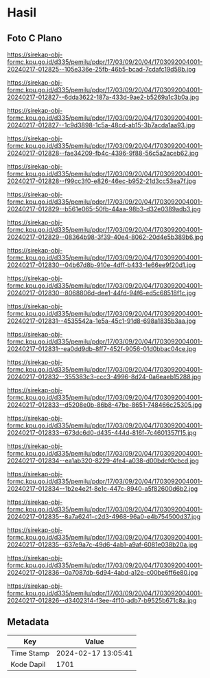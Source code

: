 # Hasil

## Foto C Plano

https://sirekap-obj-formc.kpu.go.id/d335/pemilu/pdpr/17/03/09/20/04/1703092004001-20240217-012825--105e336e-25fb-46b5-bcad-7cdafc19d58b.jpg

https://sirekap-obj-formc.kpu.go.id/d335/pemilu/pdpr/17/03/09/20/04/1703092004001-20240217-012827--6dda3622-187a-433d-9ae2-b5269a1c3b0a.jpg

https://sirekap-obj-formc.kpu.go.id/d335/pemilu/pdpr/17/03/09/20/04/1703092004001-20240217-012827--1c9d3898-1c5a-48cd-ab15-3b7acda1aa93.jpg

https://sirekap-obj-formc.kpu.go.id/d335/pemilu/pdpr/17/03/09/20/04/1703092004001-20240217-012828--fae34209-fb4c-4396-9f88-56c5a2aceb62.jpg

https://sirekap-obj-formc.kpu.go.id/d335/pemilu/pdpr/17/03/09/20/04/1703092004001-20240217-012828--f99cc3f0-e826-46ec-b952-21d3cc53ea7f.jpg

https://sirekap-obj-formc.kpu.go.id/d335/pemilu/pdpr/17/03/09/20/04/1703092004001-20240217-012829--b561e065-50fb-44aa-98b3-d32e0389adb3.jpg

https://sirekap-obj-formc.kpu.go.id/d335/pemilu/pdpr/17/03/09/20/04/1703092004001-20240217-012829--08364b98-3f39-40e4-8062-20d4e5b389b6.jpg

https://sirekap-obj-formc.kpu.go.id/d335/pemilu/pdpr/17/03/09/20/04/1703092004001-20240217-012830--04b67d8b-910e-4dff-b433-1e66ee9f20d1.jpg

https://sirekap-obj-formc.kpu.go.id/d335/pemilu/pdpr/17/03/09/20/04/1703092004001-20240217-012830--8068806d-dee1-44fd-94f6-ed5c68518f1c.jpg

https://sirekap-obj-formc.kpu.go.id/d335/pemilu/pdpr/17/03/09/20/04/1703092004001-20240217-012831--4535542a-1e5a-45c1-91d8-698a1835b3aa.jpg

https://sirekap-obj-formc.kpu.go.id/d335/pemilu/pdpr/17/03/09/20/04/1703092004001-20240217-012831--ea0dd9db-8ff7-452f-9056-01d0bbac04ce.jpg

https://sirekap-obj-formc.kpu.go.id/d335/pemilu/pdpr/17/03/09/20/04/1703092004001-20240217-012832--355383c3-ccc3-4996-8d24-0a6eaeb15288.jpg

https://sirekap-obj-formc.kpu.go.id/d335/pemilu/pdpr/17/03/09/20/04/1703092004001-20240217-012833--d5208e0b-86b8-47be-8651-748466c25305.jpg

https://sirekap-obj-formc.kpu.go.id/d335/pemilu/pdpr/17/03/09/20/04/1703092004001-20240217-012833--673dc6d0-d435-444d-816f-7c4601357f15.jpg

https://sirekap-obj-formc.kpu.go.id/d335/pemilu/pdpr/17/03/09/20/04/1703092004001-20240217-012834--ea1ab320-8229-4fe4-a038-d00bdcf0cbcd.jpg

https://sirekap-obj-formc.kpu.go.id/d335/pemilu/pdpr/17/03/09/20/04/1703092004001-20240217-012834--1b2e4e2f-8e1c-447c-8940-a5f82600d6b2.jpg

https://sirekap-obj-formc.kpu.go.id/d335/pemilu/pdpr/17/03/09/20/04/1703092004001-20240217-012835--8a7a6241-c2d3-4968-96a0-e4b754500d37.jpg

https://sirekap-obj-formc.kpu.go.id/d335/pemilu/pdpr/17/03/09/20/04/1703092004001-20240217-012835--637e9a7c-49d6-4ab1-a9af-6081e038b20a.jpg

https://sirekap-obj-formc.kpu.go.id/d335/pemilu/pdpr/17/03/09/20/04/1703092004001-20240217-012836--0a7087db-6d94-4abd-a12e-c00be6ff6e80.jpg

https://sirekap-obj-formc.kpu.go.id/d335/pemilu/pdpr/17/03/09/20/04/1703092004001-20240217-012826--d3402314-f3ee-4f10-adb7-b9525b671c8a.jpg


## Metadata

| Key        | Value               |
| ---------- | ------------------- |
| Time Stamp | 2024-02-17 13:05:41 |
| Kode Dapil | 1701                |



